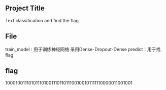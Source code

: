 ## Project Title
Text classification and find the flag
## File
train_model : 用于训练神经网络 采用Dense-Dropout-Dense
predict：用于找flag
## flag
10001001110101110100111011011100100101111110000011001001

